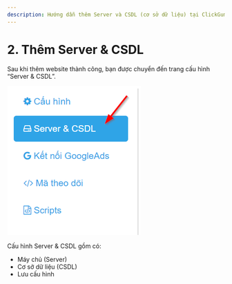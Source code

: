 ```yaml
---
description: Hướng dẫn thêm Server và CSDL (cơ sở dữ liệu) tại ClickGumshoe.com
---
```


# 2. Thêm Server & CSDL

Sau khi thêm website thành công, bạn được chuyển đến trang cấu hình “Server & CSDL”.

![](../../.gitbook/assets/tab-server-data.png)

Cấu hình Server & CSDL gồm có:

* Máy chủ \(Server\)
* Cơ sở dữ liệu \(CSDL\)
* Lưu cấu hình

